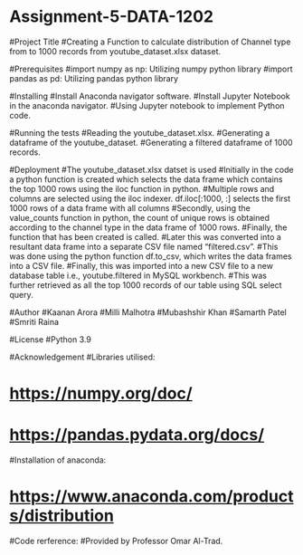 # Assignment-5-DATA-1202


#Project Title
#Creating a Function to calculate distribution of Channel type from to 1000 records from youtube_dataset.xlsx dataset.

#Prerequisites
#import numpy as np: Utilizing numpy python library
#import pandas as pd: Utilizing pandas python library

#Installing
#Install Anaconda navigator software.
#Install Jupyter Notebook in the anaconda navigator.
#Using Jupyter notebook to implement Python code.

#Running the tests
#Reading the youtube_dataset.xlsx.
#Generating a dataframe of the youtube_dataset.
#Generating a filtered dataframe of 1000 records.

#Deployment
#The youtube_dataset.xlsx datset is used
#Initially in the code a python function is created which selects the data frame which contains the top 1000 rows using the iloc function in python.
#Multiple rows and columns are selected using the iloc indexer. df.iloc[:1000, :]  selects the first 1000 rows of a data frame with all columns
#Secondly, using the value_counts function in python, the count of unique rows is obtained according to the channel type in the data frame of 1000 rows.
#Finally, the function that has been created is called.
#Later this was converted into a resultant data frame into a separate CSV file named “filtered.csv”.
#This was done using the python function df.to_csv, which writes the data frames into a CSV file.
#Finally, this was imported into a new CSV file to a new database table i.e., youtube.filtered in MySQL workbench.
#This was further retrieved as all the top 1000 records of our table using SQL select query.

#Author
#Kaanan Arora
#Milli Malhotra
#Mubashshir Khan
#Samarth Patel
#Smriti Raina

#License
#Python 3.9

#Acknowledgement
#Libraries utilised:
# https://numpy.org/doc/
# https://pandas.pydata.org/docs/
#Installation of anaconda:
# https://www.anaconda.com/products/distribution
#Code rerference:
#Provided by Professor Omar Al-Trad.

